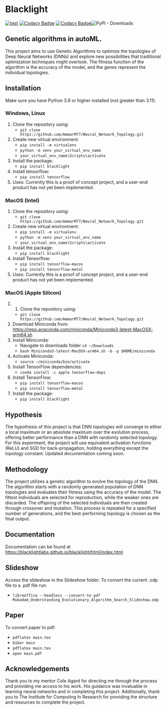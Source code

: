 # Blacklight  

[![test](https://github.com/BlackLightLabs/blacklight/actions/workflows/test.yml/badge.svg?branch=main)](https://github.com/BlackLightLabs/blacklight/actions/workflows/test.yml) [![Codacy Badge](https://app.codacy.com/project/badge/Coverage/449f7ff90fcb4340a4c90884d15f700a)](https://www.codacy.com/gh/BlackLightLabs/blacklight/dashboard?utm_source=github.com&utm_medium=referral&utm_content=BlackLightLabs/blacklight&utm_campaign=Badge_Coverage) [![Codacy Badge](https://app.codacy.com/project/badge/Grade/449f7ff90fcb4340a4c90884d15f700a)](https://www.codacy.com/gh/BlackLightLabs/blacklight/dashboard?utm_source=github.com&amp;utm_medium=referral&amp;utm_content=BlackLightLabs/blacklight&amp;utm_campaign=Badge_Grade)![PyPI - Downloads](https://img.shields.io/pypi/dm/blacklight?color=lime&label=Downloads%20from%20PyPi&logoColor=blue)

## Genetic algorithms in autoML. 
This project aims to use Genetic Algorithms to optimize the topologies of Deep Neural Networks (DNNs) and explore new possibilities that traditional optimization techniques might overlook. The fitness function of the algorithm is the accuracy of the model, and the genes represent the individual topologies.

## Installation 

Make sure you have Python 3.9 or higher installed (not greater than 3.11). 
### Windows, Linux

1. Clone the repository using:
   - ```git clone https://github.com/AmmarM77/Neural_Network_Topology.git```
2. Create new virtual environment:
   - ```pip install -m virtualenv```
   - ```python -m venv your_virtual_env_name```
   - ```your_virtual_env_name\Scripts\activate```
3. Install the package:
   - ```pip install blacklight```
4. Install tensorflow:
   - ```pip install tensorflow```
5. Uses: 
Currently this is a proof of concept project, and a user-end product has not yet been implemented.

### MacOS (Intel)

1. Clone the repository using:
   - ```git clone https://github.com/AmmarM77/Neural_Network_Topology.git```
2. Create new virtual environment:
   - ```pip install -m virtualenv```
   - ```python -m venv your_virtual_env_name```
   - ```your_virtual_env_name\Scripts\activate```
3. Install the package:
   - ```pip install blacklight```
4. Install Tensorflow:
   - ```pip install tensorflow-macos```
   - ```pip install tensorflow-metal```
6. Uses: 
Currently this is a proof of concept project, and a user-end product has not yet been implemented. 

### MacOS (Apple Silicon)
1. 1. Clone the repository using:
   - ```git clone https://github.com/AmmarM77/Neural_Network_Topology.git```
2. Download Miniconda from: https://repo.anaconda.com/miniconda/Miniconda3-latest-MacOSX-arm64.sh
3. Install Miniconda:
   - Navigate to downloads folder ```cd ~/Downloads```
   - ```bash Miniconda3-latest-MacOSX-arm64.sh -b -p $HOME/miniconda```
4. Activate Miniconda:
   - ```source ~/miniconda/bin/activate```
5. Install TensorFlow dependencies: 
    - ```conda install -c apple tensorflow-deps```
6. Install TensorFlow:
    - ```pip install tensorflow-macos``` 
    - ```pip install tensorflow-metal```
8. Install the package:
   - ```pip install blacklight```
    
## Hypothesis

The hypothesis of this project is that DNN topologies will converge to either a local maximum or an absolute maximum over the evolution process, offering better performance than a DNN with randomly selected topology. For this experiment, the project will use equivalent activation functions (ReLU) and SGD for back-propagation, holding everything except the topology constant. Updated documentation coming soon.

## Methodology

The project utilizes a genetic algorithm to evolve the topology of the DNN. The algorithm starts with a randomly generated population of DNN topologies and evaluates their fitness using the accuracy of the model. The fittest individuals are selected for reproduction, while the weaker ones are discarded. The offspring of the selected individuals are then created through crossover and mutation. This process is repeated for a specified number of generations, and the best-performing topology is chosen as the final output.

## Documentation 
Documentation can be found at https://blacklightlabs.github.io/blacklight/html/index.html

## Slideshow
Access the slideshow in the Slideshow folder. To convert the current .odp file to a .pdf file run:
- ```libreoffice --headless --convert-to pdf Mukadam_Understanding_Evolutionary_Algorithm_Search_Slideshow.odp```

## Paper
To convert paper to pdf:

- ```pdflatex main.tex```
- ```biber main```
- ```pdflatex main.tex```
- ```open main.pdf```


## Acknowledgements
Thank you to my mentor Cole Agard for directing me through the process and providing me access to his work. His guidance was invaluable in learning neural networks and in completing this project. Additionally, thank you to The Institute for Computing In Research for providing the structure and resources to complete the project. 

